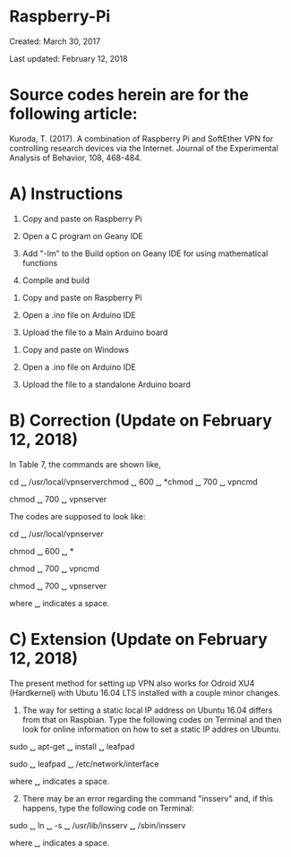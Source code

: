 # Raspberry-Pi
Created: March 30, 2017

Last updated: February 12, 2018

# Source codes herein are for the following article:

Kuroda, T. (2017). A combination of Raspberry Pi and SoftEther VPN for controlling research devices via the Internet. Journal of the Experimental Analysis of Behavior, 108, 468-484.


# A) Instructions

<Files in C_Programs>
  
1) Copy and paste on Raspberry Pi

2) Open a C program on Geany IDE

3) Add "-lm" to the Build option on Geany IDE for using mathematical functions

4) Compile and build


<Files in Main_Arduino_Program>
  
1) Copy and paste on Raspberry Pi

2) Open a .ino file on Arduino IDE

3) Upload the file to a Main Arduino board


<Files in Standalone Arduino Programs>
  
1) Copy and paste on Windows

2) Open a .ino file on Arduino IDE

3) Upload the file to a standalone Arduino board


# B) Correction (Update on February 12, 2018)


In Table 7, the commands are shown like,


cd ␣ /usr/local/vpnserverchmod ␣ 600 ␣ *chmod ␣ 700 ␣ vpncmd

chmod ␣ 700 ␣ vpnserver


The codes are supposed to look like:


cd ␣ /usr/local/vpnserver

chmod ␣ 600 ␣ *

chmod ␣ 700 ␣ vpncmd

chmod ␣ 700 ␣ vpnserver


where ␣ indicates a space.



# C) Extension (Update on February 12, 2018)

The present method for setting up VPN also works for Odroid XU4 (Hardkernel) with Ubutu 16.04 LTS installed with a couple minor changes.

1. The way for setting a static local IP address on Ubuntu 16.04 differs from that on Raspbian. Type the following codes on Terminal and then look for online information on how to set a static IP addres on Ubuntu.

sudo ␣ apt-get ␣ install ␣ leafpad

sudo ␣ leafpad ␣ /etc/network/interface


where ␣ indicates a space.

2. There may be an error regarding the command "insserv" and, if this happens, type the following code on Terminal:

sudo ␣ ln ␣ -s ␣ /usr/lib/insserv ␣ /sbin/insserv


where ␣ indicates a space.

